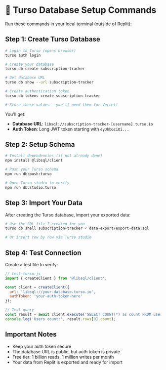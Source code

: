 # 🚀 Turso Database Setup Commands

Run these commands in your local terminal (outside of Replit):

## Step 1: Create Turso Database

```bash
# Login to Turso (opens browser)
turso auth login

# Create your database
turso db create subscription-tracker

# Get database URL
turso db show --url subscription-tracker

# Create authentication token  
turso db tokens create subscription-tracker

# Store these values - you'll need them for Vercel!
```

You'll get:
- **Database URL**: `libsql://subscription-tracker-[username].turso.io`
- **Auth Token**: Long JWT token starting with `eyJhbGciOi...`

## Step 2: Setup Schema

```bash
# Install dependencies (if not already done)
npm install @libsql/client

# Push your Turso schema 
npm run db:push:turso

# Open Turso studio to verify
npm run db:studio:turso
```

## Step 3: Import Your Data

After creating the Turso database, import your exported data:

```bash
# Use the SQL file I created for you
turso db shell subscription-tracker < data-export/export-data.sql

# Or insert row by row via Turso studio
```

## Step 4: Test Connection

Create a test file to verify:

```javascript
// test-turso.js
import { createClient } from '@libsql/client';

const client = createClient({
  url: 'libsql://your-database.turso.io',
  authToken: 'your-auth-token-here'
});

// Test query
const result = await client.execute('SELECT COUNT(*) as count FROM users');
console.log('Users count:', result.rows[0].count);
```

## Important Notes

- Keep your auth token secure
- The database URL is public, but auth token is private
- Free tier: 1 billion reads, 1 million writes per month
- Your data from Replit is exported and ready for import